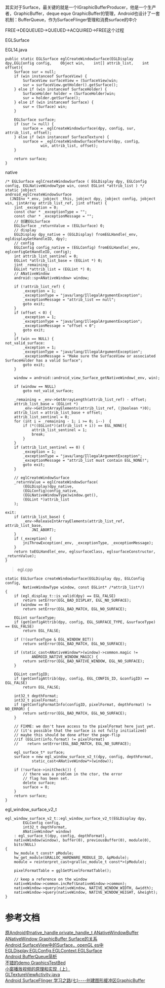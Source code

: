 

其实对于Surface，最关键的就是一个IGraphicBufferProducer，他是一个生产者，GraphicBuffer，deque eque 
  GraphicBuffer的管理，Android也设计了一套机制：BufferQueue，作为SurfaceFlinger管理和消费surface的中介
 
 FREE->DEQUEUED->QUEUED->ACQUIRED->FREE这个过程


EGLSurface 

EGL14.java

	public static EGLSurface eglCreateWindowSurface(EGLDisplay dpy,EGLConfig config,    Object win,    int[] attrib_list,    int offset){
	    Surface sur = null;
	    if (win instanceof SurfaceView) {
	        SurfaceView surfaceView = (SurfaceView)win;
	        sur = surfaceView.getHolder().getSurface();
	    } else if (win instanceof SurfaceHolder) {
	        SurfaceHolder holder = (SurfaceHolder)win;
	        sur = holder.getSurface();
	    } else if (win instanceof Surface) {
	        sur = (Surface) win;
	    }
	
	    EGLSurface surface;
	    if (sur != null) {
	        surface = _eglCreateWindowSurface(dpy, config, sur, attrib_list, offset);
	    } else if (win instanceof SurfaceTexture) {
	        surface = _eglCreateWindowSurfaceTexture(dpy, config,
	                win, attrib_list, offset);
	    } 
	
	    return surface;
	}

native
	
	/* EGLSurface eglCreateWindowSurface ( EGLDisplay dpy, EGLConfig config, EGLNativeWindowType win, const EGLint *attrib_list ) */
	static jobject
	android_eglCreateWindowSurface
	  (JNIEnv *_env, jobject _this, jobject dpy, jobject config, jobject win, jintArray attrib_list_ref, jint offset) {
	    jint _exception = 0;
	    const char * _exceptionType = "";
	    const char * _exceptionMessage = "";
	    // 创建EGLSurface
	    EGLSurface _returnValue = (EGLSurface) 0;
	    // display
	    EGLDisplay dpy_native = (EGLDisplay) fromEGLHandle(_env, egldisplayGetHandleID, dpy);
	    // config
	    EGLConfig config_native = (EGLConfig) fromEGLHandle(_env, eglconfigGetHandleID, config);
	    int attrib_list_sentinel = 0;
	    EGLint *attrib_list_base = (EGLint *) 0;
	    jint _remaining;
	    EGLint *attrib_list = (EGLint *) 0;
	    // ANativeWindow
	    android::sp<ANativeWindow> window;
	
	    if (!attrib_list_ref) {
	        _exception = 1;
	        _exceptionType = "java/lang/IllegalArgumentException";
	        _exceptionMessage = "attrib_list == null";
	        goto exit;
	    }
	    if (offset < 0) {
	        _exception = 1;
	        _exceptionType = "java/lang/IllegalArgumentException";
	        _exceptionMessage = "offset < 0";
	        goto exit;
	    }
	    if (win == NULL) {
	not_valid_surface:
	        _exception = 1;
	        _exceptionType = "java/lang/IllegalArgumentException";
	        _exceptionMessage = "Make sure the SurfaceView or associated SurfaceHolder has a valid Surface";
	        goto exit;
	    }
	
	    window = android::android_view_Surface_getNativeWindow(_env, win);
	
	    if (window == NULL)
	        goto not_valid_surface;
	
	    _remaining = _env->GetArrayLength(attrib_list_ref) - offset;
	    attrib_list_base = (EGLint *)
	        _env->GetIntArrayElements(attrib_list_ref, (jboolean *)0);
	    attrib_list = attrib_list_base + offset;
	    attrib_list_sentinel = 0;
	    for (int i = _remaining - 1; i >= 0; i--)  {
	        if (*((EGLint*)(attrib_list + i)) == EGL_NONE){
	            attrib_list_sentinel = 1;
	            break;
	        }
	    }
	    if (attrib_list_sentinel == 0) {
	        _exception = 1;
	        _exceptionType = "java/lang/IllegalArgumentException";
	        _exceptionMessage = "attrib_list must contain EGL_NONE!";
	        goto exit;
	    }
	
	    // eglCreateWindowSurface
	    _returnValue = eglCreateWindowSurface(
	        (EGLDisplay)dpy_native,
	        (EGLConfig)config_native,
	        (EGLNativeWindowType)window.get(),
	        (EGLint *)attrib_list
	    );
	
	exit:
	    if (attrib_list_base) {
	        _env->ReleaseIntArrayElements(attrib_list_ref, attrib_list_base,
	            JNI_ABORT);
	    }
	    if (_exception) {
	        jniThrowException(_env, _exceptionType, _exceptionMessage);
	    }
	    return toEGLHandle(_env, eglsurfaceClass, eglsurfaceConstructor, _returnValue);
	}

>egl.cpp
	
	static EGLSurface createWindowSurface(EGLDisplay dpy, EGLConfig config,
	        NativeWindowType window, const EGLint* /*attrib_list*/)
	{
	    if (egl_display_t::is_valid(dpy) == EGL_FALSE)
	        return setError(EGL_BAD_DISPLAY, EGL_NO_SURFACE);
	    if (window == 0)
	        return setError(EGL_BAD_MATCH, EGL_NO_SURFACE);
	
	    EGLint surfaceType;
	    if (getConfigAttrib(dpy, config, EGL_SURFACE_TYPE, &surfaceType) == EGL_FALSE)
	        return EGL_FALSE;
	
	    if (!(surfaceType & EGL_WINDOW_BIT))
	        return setError(EGL_BAD_MATCH, EGL_NO_SURFACE);
	
	    if (static_cast<ANativeWindow*>(window)->common.magic !=
	            ANDROID_NATIVE_WINDOW_MAGIC) {
	        return setError(EGL_BAD_NATIVE_WINDOW, EGL_NO_SURFACE);
	    }
	        
	    EGLint configID;
	    if (getConfigAttrib(dpy, config, EGL_CONFIG_ID, &configID) == EGL_FALSE)
	        return EGL_FALSE;
	
	    int32_t depthFormat;
	    int32_t pixelFormat;
	    if (getConfigFormatInfo(configID, pixelFormat, depthFormat) != NO_ERROR) {
	        return setError(EGL_BAD_MATCH, EGL_NO_SURFACE);
	    }
	
	    // FIXME: we don't have access to the pixelFormat here just yet.
	    // (it's possible that the surface is not fully initialized)
	    // maybe this should be done after the page-flip
	    //if (EGLint(info.format) != pixelFormat)
	    //    return setError(EGL_BAD_MATCH, EGL_NO_SURFACE);
	
	    egl_surface_t* surface;
	    surface = new egl_window_surface_v2_t(dpy, config, depthFormat,
	            static_cast<ANativeWindow*>(window));
	
	    if (!surface->initCheck()) {
	        // there was a problem in the ctor, the error
	        // flag has been set.
	        delete surface;
	        surface = 0;
	    }
	    return surface;
	}

egl_window_surface_v2_t	

	egl_window_surface_v2_t::egl_window_surface_v2_t(EGLDisplay dpy,
	        EGLConfig config,
	        int32_t depthFormat,
	        ANativeWindow* window)
	    : egl_surface_t(dpy, config, depthFormat), 
	    nativeWindow(window), buffer(0), previousBuffer(0), module(0),
	    bits(NULL)
	{
	    hw_module_t const* pModule;
	    hw_get_module(GRALLOC_HARDWARE_MODULE_ID, &pModule);
	    module = reinterpret_cast<gralloc_module_t const*>(pModule);
	
	    pixelFormatTable = gglGetPixelFormatTable();
	    
	    // keep a reference on the window
	    nativeWindow->common.incRef(&nativeWindow->common);
	    nativeWindow->query(nativeWindow, NATIVE_WINDOW_WIDTH, &width);
	    nativeWindow->query(nativeWindow, NATIVE_WINDOW_HEIGHT, &height);
	}
	
	


#     参考文档
[原Android中native_handle private_handle_t ANativeWindowBuffer ANativeWindow GraphicBuffer Surface的关系](https://blog.csdn.net/ear5cm/article/details/45458683)           
[Android SurfaceView中的Surface，openGL es中 EGLDisplay,EGLConfig,EGLContext,EGLSurface](https://blog.csdn.net/jamesshaoya/article/details/53310856)            
[Android BufferQueue简析](https://www.jianshu.com/p/edd7d264be73)           
[不错的demo GraphicsTestBed ](https://github.com/lb377463323/GraphicsTestBed)        
[小窗播放视频的原理和实现（上）](http://www.10tiao.com/html/223/201712/2651232830/1.html)         
[GLTextureViewActivity.java ](https://android.googlesource.com/platform/frameworks/base/+/master/tests/HwAccelerationTest/src/com/android/test/hwui/GLTextureViewActivity.java)              
[Android SurfaceFlinger 学习之路(七)----创建图形缓冲区GraphicBuffer](http://windrunnerlihuan.com/2017/06/22/Android-SurfaceFlinger-%E5%AD%A6%E4%B9%A0%E4%B9%8B%E8%B7%AF-%E4%B8%83-%E5%88%9B%E5%BB%BA%E5%9B%BE%E5%BD%A2%E7%BC%93%E5%86%B2%E5%8C%BAGraphicBuffer/)